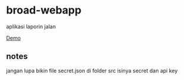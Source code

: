 # broad-webapp
aplikasi laporin jalan

[Demo](http://broad.id "broad.id")

## notes
jangan lupa bikin file secret.json di folder src isinya secret dan api key
